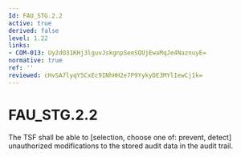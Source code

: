 ```yaml
---
Id: FAU_STG.2.2
active: true
derived: false
level: 1.22
links:
- COM-013: Uy2dO31KHj3lguvJskgnpSeeSQUjEwaMqJe4NaznuyE=
normative: true
ref: ''
reviewed: cHvSA7lyqY5CxEc9INhHH2e7P9YykyDE3MYlIewCj1k=
---
```


# FAU_STG.2.2

The TSF shall be able to [selection, choose one of: prevent, detect] unauthorized modifications to the stored audit data in the audit trail.